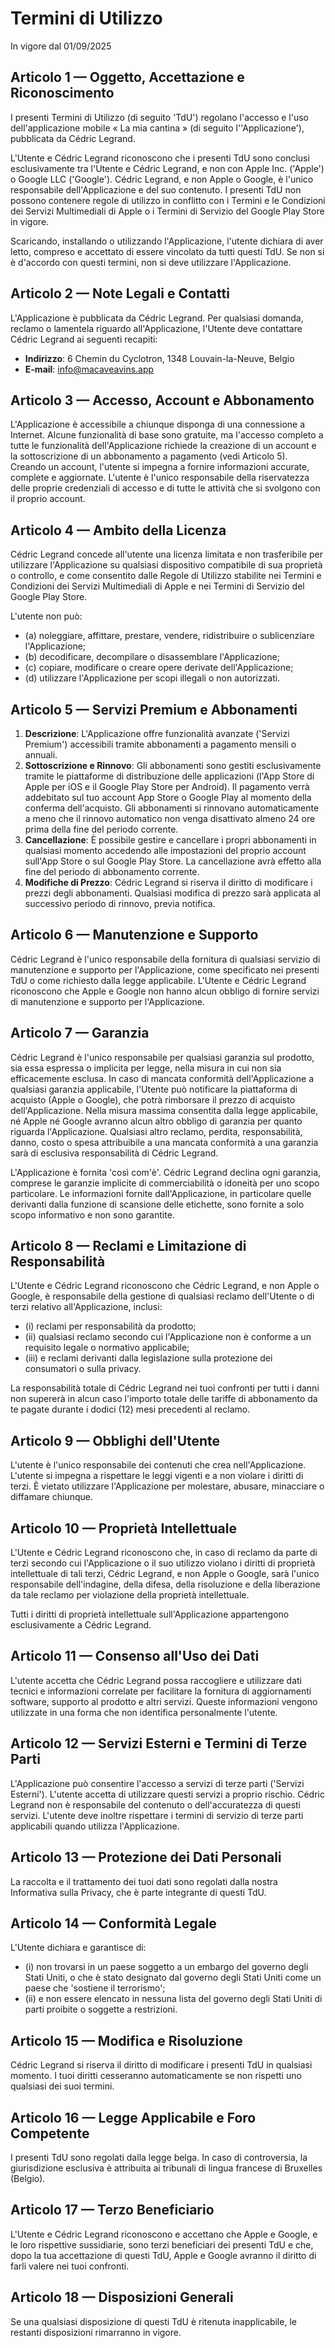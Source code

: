 # Termini di Utilizzo

In vigore dal 01/09/2025

## Articolo 1 — Oggetto, Accettazione e Riconoscimento
I presenti Termini di Utilizzo (di seguito 'TdU') regolano l'accesso e l'uso dell'applicazione mobile « La mia cantina » (di seguito l''Applicazione'), pubblicata da Cédric Legrand.

L'Utente e Cédric Legrand riconoscono che i presenti TdU sono conclusi esclusivamente tra l'Utente e Cédric Legrand, e non con Apple Inc. ('Apple') o Google LLC ('Google'). Cédric Legrand, e non Apple o Google, è l'unico responsabile dell'Applicazione e del suo contenuto. I presenti TdU non possono contenere regole di utilizzo in conflitto con i Termini e le Condizioni dei Servizi Multimediali di Apple o i Termini di Servizio del Google Play Store in vigore.

Scaricando, installando o utilizzando l'Applicazione, l'utente dichiara di aver letto, compreso e accettato di essere vincolato da tutti questi TdU. Se non si è d'accordo con questi termini, non si deve utilizzare l'Applicazione.

## Articolo 2 — Note Legali e Contatti
L'Applicazione è pubblicata da Cédric Legrand. Per qualsiasi domanda, reclamo o lamentela riguardo all'Applicazione, l'Utente deve contattare Cédric Legrand ai seguenti recapiti:
- **Indirizzo**: 6 Chemin du Cyclotron, 1348 Louvain-la-Neuve, Belgio
- **E-mail**: info@macaveavins.app

## Articolo 3 — Accesso, Account e Abbonamento
L'Applicazione è accessibile a chiunque disponga di una connessione a Internet. Alcune funzionalità di base sono gratuite, ma l'accesso completo a tutte le funzionalità dell'Applicazione richiede la creazione di un account e la sottoscrizione di un abbonamento a pagamento (vedi Articolo 5). Creando un account, l'utente si impegna a fornire informazioni accurate, complete e aggiornate. L'utente è l'unico responsabile della riservatezza delle proprie credenziali di accesso e di tutte le attività che si svolgono con il proprio account.

## Articolo 4 — Ambito della Licenza
Cédric Legrand concede all'utente una licenza limitata e non trasferibile per utilizzare l'Applicazione su qualsiasi dispositivo compatibile di sua proprietà o controllo, e come consentito dalle Regole di Utilizzo stabilite nei Termini e Condizioni dei Servizi Multimediali di Apple e nei Termini di Servizio del Google Play Store.

L'utente non può:
- (a) noleggiare, affittare, prestare, vendere, ridistribuire o sublicenziare l'Applicazione;
- (b) decodificare, decompilare o disassemblare l'Applicazione;
- (c) copiare, modificare o creare opere derivate dell'Applicazione;
- (d) utilizzare l'Applicazione per scopi illegali o non autorizzati.

## Articolo 5 — Servizi Premium e Abbonamenti
1.  **Descrizione**: L'Applicazione offre funzionalità avanzate ('Servizi Premium') accessibili tramite abbonamenti a pagamento mensili o annuali.
2.  **Sottoscrizione e Rinnovo**: Gli abbonamenti sono gestiti esclusivamente tramite le piattaforme di distribuzione delle applicazioni (l'App Store di Apple per iOS e il Google Play Store per Android). Il pagamento verrà addebitato sul tuo account App Store o Google Play al momento della conferma dell'acquisto. Gli abbonamenti si rinnovano automaticamente a meno che il rinnovo automatico non venga disattivato almeno 24 ore prima della fine del periodo corrente.
3.  **Cancellazione**: È possibile gestire e cancellare i propri abbonamenti in qualsiasi momento accedendo alle impostazioni del proprio account sull'App Store o sul Google Play Store. La cancellazione avrà effetto alla fine del periodo di abbonamento corrente.
4.  **Modifiche di Prezzo**: Cédric Legrand si riserva il diritto di modificare i prezzi degli abbonamenti. Qualsiasi modifica di prezzo sarà applicata al successivo periodo di rinnovo, previa notifica.

## Articolo 6 — Manutenzione e Supporto
Cédric Legrand è l'unico responsabile della fornitura di qualsiasi servizio di manutenzione e supporto per l'Applicazione, come specificato nei presenti TdU o come richiesto dalla legge applicabile. L'Utente e Cédric Legrand riconoscono che Apple e Google non hanno alcun obbligo di fornire servizi di manutenzione e supporto per l'Applicazione.

## Articolo 7 — Garanzia
Cédric Legrand è l'unico responsabile per qualsiasi garanzia sul prodotto, sia essa espressa o implicita per legge, nella misura in cui non sia efficacemente esclusa. In caso di mancata conformità dell'Applicazione a qualsiasi garanzia applicabile, l'Utente può notificare la piattaforma di acquisto (Apple o Google), che potrà rimborsare il prezzo di acquisto dell'Applicazione. Nella misura massima consentita dalla legge applicabile, né Apple né Google avranno alcun altro obbligo di garanzia per quanto riguarda l'Applicazione. Qualsiasi altro reclamo, perdita, responsabilità, danno, costo o spesa attribuibile a una mancata conformità a una garanzia sarà di esclusiva responsabilità di Cédric Legrand.

L'Applicazione è fornita 'così com'è'. Cédric Legrand declina ogni garanzia, comprese le garanzie implicite di commerciabilità o idoneità per uno scopo particolare. Le informazioni fornite dall'Applicazione, in particolare quelle derivanti dalla funzione di scansione delle etichette, sono fornite a solo scopo informativo e non sono garantite.

## Articolo 8 — Reclami e Limitazione di Responsabilità
L'Utente e Cédric Legrand riconoscono che Cédric Legrand, e non Apple o Google, è responsabile della gestione di qualsiasi reclamo dell'Utente o di terzi relativo all'Applicazione, inclusi:
- (i) reclami per responsabilità da prodotto;
- (ii) qualsiasi reclamo secondo cui l'Applicazione non è conforme a un requisito legale o normativo applicabile;
- (iii) e reclami derivanti dalla legislazione sulla protezione dei consumatori o sulla privacy.

La responsabilità totale di Cédric Legrand nei tuoi confronti per tutti i danni non supererà in alcun caso l'importo totale delle tariffe di abbonamento da te pagate durante i dodici (12) mesi precedenti al reclamo.

## Articolo 9 — Obblighi dell'Utente
L'utente è l'unico responsabile dei contenuti che crea nell'Applicazione. L'utente si impegna a rispettare le leggi vigenti e a non violare i diritti di terzi. È vietato utilizzare l'Applicazione per molestare, abusare, minacciare o diffamare chiunque.

## Articolo 10 — Proprietà Intellettuale
L'Utente e Cédric Legrand riconoscono che, in caso di reclamo da parte di terzi secondo cui l'Applicazione o il suo utilizzo violano i diritti di proprietà intellettuale di tali terzi, Cédric Legrand, e non Apple o Google, sarà l'unico responsabile dell'indagine, della difesa, della risoluzione e della liberazione da tale reclamo per violazione della proprietà intellettuale.

Tutti i diritti di proprietà intellettuale sull'Applicazione appartengono esclusivamente a Cédric Legrand.

## Articolo 11 — Consenso all'Uso dei Dati
L'utente accetta che Cédric Legrand possa raccogliere e utilizzare dati tecnici e informazioni correlate per facilitare la fornitura di aggiornamenti software, supporto al prodotto e altri servizi. Queste informazioni vengono utilizzate in una forma che non identifica personalmente l'utente.

## Articolo 12 — Servizi Esterni e Termini di Terze Parti
L'Applicazione può consentire l'accesso a servizi di terze parti ('Servizi Esterni'). L'utente accetta di utilizzare questi servizi a proprio rischio. Cédric Legrand non è responsabile del contenuto o dell'accuratezza di questi servizi. L'utente deve inoltre rispettare i termini di servizio di terze parti applicabili quando utilizza l'Applicazione.

## Articolo 13 — Protezione dei Dati Personali
La raccolta e il trattamento dei tuoi dati sono regolati dalla nostra Informativa sulla Privacy, che è parte integrante di questi TdU.

## Articolo 14 — Conformità Legale
L'Utente dichiara e garantisce di:
- (i) non trovarsi in un paese soggetto a un embargo del governo degli Stati Uniti, o che è stato designato dal governo degli Stati Uniti come un paese che 'sostiene il terrorismo';
- (ii) e non essere elencato in nessuna lista del governo degli Stati Uniti di parti proibite o soggette a restrizioni.

## Articolo 15 — Modifica e Risoluzione
Cédric Legrand si riserva il diritto di modificare i presenti TdU in qualsiasi momento. I tuoi diritti cesseranno automaticamente se non rispetti uno qualsiasi dei suoi termini.

## Articolo 16 — Legge Applicabile e Foro Competente
I presenti TdU sono regolati dalla legge belga. In caso di controversia, la giurisdizione esclusiva è attribuita ai tribunali di lingua francese di Bruxelles (Belgio).

## Articolo 17 — Terzo Beneficiario
L'Utente e Cédric Legrand riconoscono e accettano che Apple e Google, e le loro rispettive sussidiarie, sono terzi beneficiari dei presenti TdU e che, dopo la tua accettazione di questi TdU, Apple e Google avranno il diritto di farli valere nei tuoi confronti.

## Articolo 18 — Disposizioni Generali
Se una qualsiasi disposizione di questi TdU è ritenuta inapplicabile, le restanti disposizioni rimarranno in vigore.
